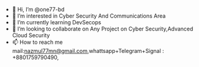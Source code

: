 - 👋 Hi, I’m @one77-bd
- 👀 I’m interested in Cyber Security And Communications Area
- 🌱 I’m currently learning DevSecops 
- 💞️ I’m looking to collaborate on Any Project on Cyber Security,Advanced Cloud Security 
- 📫 How to reach me mail:nazmul77mn@gmail.com,whattsapp+Telegram+Signal : +8801759790490,

<!---
one77-bd/one77-bd is a ✨ special ✨ repository because its `README.md` (this file) appears on your GitHub profile.
You can click the Preview link to take a look at your changes.
--->
